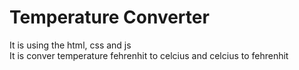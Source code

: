 # Temperature Converter
It is using the html, css and js
</br>
It is conver temperature fehrenhit to celcius and celcius to fehrenhit
